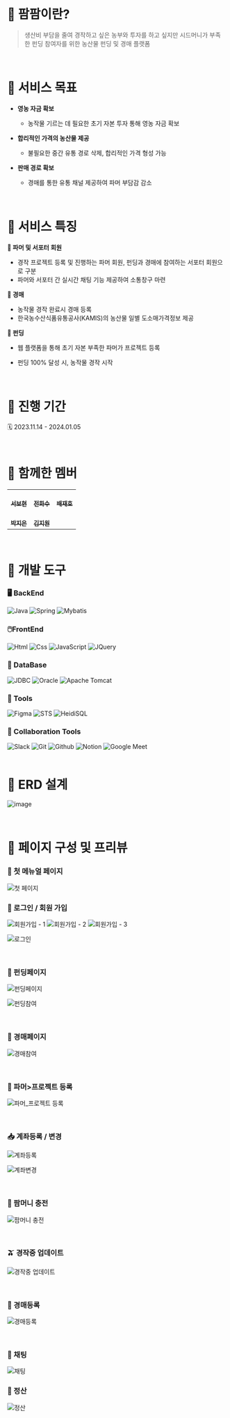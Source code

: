 #  🌽 팜팜이란?
> 생산비 부담을 줄여 경작하고 싶은 농부와 투자를 하고 싶지만 시드머니가 부족한 펀딩 참여자를 위한 농산물 펀딩 및 경매 플랫폼

<br/>

# 🌽 서비스 목표

- **영농 자금 확보**

  - 농작물 기르는 데 필요한 초기 자본 투자 통해 영농 자금 확보

- **합리적인 가격의 농산물 제공**

  - 불필요한 중간 유통 경로 삭제, 합리적인 가격 형성 가능

- **판매 경로 확보**

  - 경매를 통한 유통 채널 제공하여 파머 부담감 감소
<br/>

# 🌽 서비스 특징

**🤝 파머 및 서포터 회원**
- 경작 프로젝트 등록 및 진행하는 파머 회원, 펀딩과 경매에 참여하는 서포터 회원으로 구분
- 파머와 서포터 간 실시간 채팅 기능 제공하여 소통창구 마련
    <br/>
    
**🥔 경매**
- 농작물 경작 완료시 경매 등록
- 한국농수산식품유통공사(KAMIS)의 농산물 일별 도소매가격정보 제공
    <br/>
    
**🛒 펀딩**
- 웹 플랫폼을 통해 초기 자본 부족한 파머가 프로젝트 등록
- 펀딩 100% 달성 시, 농작물 경작 시작
  
    <br/>

# 🌽 진행 기간

🗓️ 2023.11.14 - 2024.01.05


 <br/>
 

# 🌽 함께한 멤버 

<table>
  <tbody>
    <tr>
      <td align="center"><a href="https://github.com/changi123"><br /><sub><b>서보현</b></sub></a><br /></td>
      <td align="center"><a href="https://github.com/ksweeni"><br /><sub><b>전화수</b></sub></a><br /></td>
      <td align="center"><a href="https://github.com/Han-JB15"><br /><sub><b>배재호</b></sub></a><br /></td>
     <tr/>
      <td align="center"><a href="https://github.com/mmmmmam"><br /><sub><b>박지은</b></sub></a><br /></td>
      <td align="center"><a href="https://github.com/purbluue"><br /><sub><b>김지원</b></sub></a><br /></td>
    </tr>
  </tbody>
</table>

 <br/>

# 🌽 개발 도구

### 🖥️ BackEnd
<div>
<img alt="Java" src ="https://img.shields.io/badge/Java-0769AD.svg?&style=for-the-badge&logo=Spring&logoColor=white"/>
<img alt="Spring" src ="https://img.shields.io/badge/Spring-6DB33F.svg?&style=for-the-badge&logo=Spring&logoColor=white"/>
<img alt="Mybatis" src ="https://img.shields.io/badge/Mybatis-000000.svg?&style=for-the-badge&logo=Databricks&logoColor=white"/>
</div>

### 🖱️FrontEnd
<div>
<img alt="Html" src ="https://img.shields.io/badge/HTML5-E34F26.svg?&style=for-the-badge&logo=HTML5&logoColor=white"/>
<img alt="Css" src ="https://img.shields.io/badge/CSS3-1572B6.svg?&style=for-the-badge&logo=CSS3&logoColor=white"/> 
<img alt="JavaScript" src ="https://img.shields.io/badge/JavaScriipt-F7DF1E.svg?&style=for-the-badge&logo=JavaScript&logoColor=black"/>
<img alt="JQuery" src ="https://img.shields.io/badge/JQuery-0769AD.svg?&style=for-the-badge&logo=JQuery&logoColor=black"/>
</div>

### 🧱 DataBase
<div>
<img alt="JDBC" src ="https://img.shields.io/badge/JDBC-B8DBE4.svg?&style=for-the-badge&logo=Databricks&logoColor=black"/>
<img alt="Oracle" src ="https://img.shields.io/badge/MariaDB-003545.svg?&style=for-the-badge&logo=MariaDB&logoColor=white"/>
<img alt="Apache Tomcat" src ="https://img.shields.io/badge/Apache Tomcat-F8DC75.svg?&style=for-the-badge&logo=Apache Tomcat&logoColor=black"/>
</div>

### 🚀 Tools
<div>
<img alt="Figma" src ="https://img.shields.io/badge/Figma-F24E1E.svg?&style=for-the-badge&logo=Figma&logoColor=white"/>
<img alt="STS" src ="https://img.shields.io/badge/STS-6DB33F.svg?&style=for-the-badge&logo=Spring&logoColor=white"/>
<img alt="HeidiSQL" src ="https://img.shields.io/badge/HeidiSQL-2C8100.svg?&style=for-the-badge&logo=Databricks&logoColor=white"/>
</div>


### 🤝 Collaboration Tools
<div>
<img alt="Slack" src ="https://img.shields.io/badge/Slack-4A154B.svg?&style=for-the-badge&logo=Slack&logoColor=white"/>
<img alt="Git" src ="https://img.shields.io/badge/Git-F05032.svg?&style=for-the-badge&logo=Git&logoColor=white"/>
<img alt="Github" src ="https://img.shields.io/badge/Github-181717.svg?&style=for-the-badge&logo=Github&logoColor=white"/>
<img alt="Notion" src ="https://img.shields.io/badge/Notion-000000.svg?&style=for-the-badge&logo=Notion&logoColor=white"/>
<img alt="Google Meet" src ="https://img.shields.io/badge/googlemeet-00897B.svg?&style=for-the-badge&logo=googlemeet&logoColor=white"/>
</div>

 <br/>
 

# 🌽 ERD 설계
![image](https://github.com/FarmFarm-1/FarmFarm_Develop/assets/141472393/b2f87369-167f-41f4-8fe6-2bea2149cce6)

 <br/>

 

# 🌽 페이지 구성 및 프리뷰

### 🌱 첫 메뉴얼 페이지
![첫 페이지](https://github.com/FarmFarm-1/FarmFarm_Develop/assets/141472393/d7ee4dea-cebc-4d57-9160-9547ee24bcf1)

### 🎉 로그인 / 회원 가입

![회원가입 - 1](https://github.com/FarmFarm-1/FarmFarm_Develop/assets/141472393/44ed9076-f1eb-46e4-9a6a-7ad736ba5455)
![회원가입 - 2](https://github.com/FarmFarm-1/FarmFarm_Develop/assets/141472393/6efac342-2742-4df0-a5ea-e046e60e38cc)
![회원가입 - 3](https://github.com/FarmFarm-1/FarmFarm_Develop/assets/141472393/27fcc0cb-6d25-43fc-a274-0d3fe0e018be)

![로그인](https://github.com/FarmFarm-1/FarmFarm_Develop/assets/141472393/ace742a5-fe88-44a1-9d53-2459eff0bb69)

 <br/>


### 🍎 펀딩페이지

![펀딩페이지](https://github.com/FarmFarm-1/FarmFarm_Develop/assets/141472393/60ac026c-66db-4a41-a19f-186b74cbcef1)

![펀딩참여](https://github.com/FarmFarm-1/FarmFarm_Develop/assets/141472393/88463572-c2d8-43ef-9201-a9b4c1bbb6df)

 <br/>


### 🍏 경매페이지

![경매참여](https://github.com/FarmFarm-1/FarmFarm_Develop/assets/141472393/cd1b88f0-5f2e-42b3-8e01-0fd9b93f2468)

 <br/>
 
### 🔎 파머>프로젝트 등록

![파머_프로젝트 등록](https://github.com/FarmFarm-1/FarmFarm_Develop/assets/141472393/8a0d68d9-a876-41bc-9904-1a0b99649745)

 <br/>
 
### 📥 계좌등록 / 변경

![계좌등록](https://github.com/FarmFarm-1/FarmFarm_Develop/assets/141472393/84ae1c18-6520-456d-9248-3d10164e2a0c)

![계좌변경](https://github.com/FarmFarm-1/FarmFarm_Develop/assets/141472393/3c55e5a4-ac13-4dad-aaf9-7cf60bb792da)

 <br/>
 
### 🎁 팜머니 충전

![팜머니 충전](https://github.com/FarmFarm-1/FarmFarm_Develop/assets/141472393/b77a2c98-796a-449c-9383-11a2f55b939e)

 <br/>
 
### 🫒 경작중 업데이트

![경작중 업데이트](https://github.com/FarmFarm-1/FarmFarm_Develop/assets/141472393/88e487e3-1533-477a-9e3a-de1d4e4dc595)

 <br/>
 
### 🔎 경매등록

![경매등록](https://github.com/FarmFarm-1/FarmFarm_Develop/assets/141472393/6fe54bb5-7ae4-4719-9b40-ab74d6743405)

 <br/>

### 🎁 채팅

![채팅](https://github.com/FarmFarm-1/FarmFarm_Develop/assets/141472393/38a964ef-b991-4052-aee9-f9473272d7b7)

### 💸 정산

![정산](https://github.com/FarmFarm-1/FarmFarm_Develop/assets/141472393/62d63ecd-8212-48c4-9433-4363aa0f4f16)


 <br/>
 
